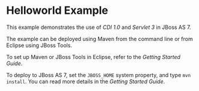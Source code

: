 Helloworld Example
==================

This example demonstrates the use of *CDI 1.0* and *Servlet 3* in JBoss AS 7.

The example can be deployed using Maven from the command line or from Eclipse using
JBoss Tools.

To set up Maven or JBoss Tools in Eclipse, refer to the _Getting Started Guide_.

To deploy to JBoss AS 7, set the `JBOSS_HOME` system property, and type `mvn install`. You
can read more details in the _Getting Started Guide_.